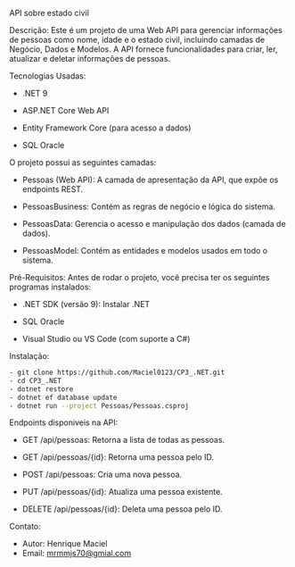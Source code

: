 API sobre estado civil

Descrição: Este é um projeto de uma Web API para gerenciar informações de pessoas como nome, idade e o estado civil, incluindo camadas de Negócio, Dados e Modelos. 
A API fornece funcionalidades para criar, ler, atualizar e deletar informações de pessoas.


Tecnologias Usadas:
 - .NET 9
   
 - ASP.NET Core Web API

 - Entity Framework Core (para acesso a dados)

 - SQL Oracle

   
O projeto possui as seguintes camadas:

 - Pessoas (Web API): A camada de apresentação da API, que expõe os endpoints REST.

 - PessoasBusiness: Contém as regras de negócio e lógica do sistema.

 - PessoasData: Gerencia o acesso e manipulação dos dados (camada de dados).

 - PessoasModel: Contém as entidades e modelos usados em todo o sistema.


Pré-Requisitos:
Antes de rodar o projeto, você precisa ter os seguintes programas instalados:

 - .NET SDK (versão 9): Instalar .NET

 - SQL Oracle

 - Visual Studio ou VS Code (com suporte a C#)


Instalação:

  ```bash 
  - git clone https://github.com/Maciel0123/CP3_.NET.git
  - cd CP3_.NET
  - dotnet restore
  - dotnet ef database update
  - dotnet run --project Pessoas/Pessoas.csproj
   ```


Endpoints disponiveis na API:

 - GET /api/pessoas: Retorna a lista de todas as pessoas.

 - GET /api/pessoas/{id}: Retorna uma pessoa pelo ID.

 - POST /api/pessoas: Cria uma nova pessoa.

 - PUT /api/pessoas/{id}: Atualiza uma pessoa existente.

 - DELETE /api/pessoas/{id}: Deleta uma pessoa pelo ID.

Contato:
 - Autor: Henrique Maciel
 - Email: mrmmjs70@gmial.com
